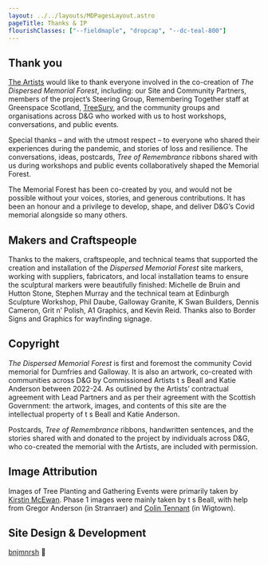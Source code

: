 ```yaml
---
layout: ../../layouts/MDPagesLayout.astro
pageTitle: Thanks & IP
flourishClasses: ["--fieldmaple", "dropcap", "--dc-teal-800"]
---
```


## Thank you

[The Artists](../../about/the-artists) would like to thank everyone involved in the co-creation of _The Dispersed Memorial Forest_, including: our Site and Community Partners, members of the project’s Steering Group, Remembering Together staff at Greenspace Scotland, [TreeSurv](https://www.treesurv.co.uk/), and the community groups and organisations across D&G who worked with us to host workshops, conversations, and public events.

Special thanks – and with the utmost respect – to everyone who shared their experiences during the pandemic, and stories of loss and resilience. The conversations, ideas, postcards, _Tree of Remembrance_ ribbons shared with us during workshops and public events collaboratively shaped the Memorial Forest.

The Memorial Forest has been co-created by you, and would not be possible without your voices, stories, and generous contributions. It has been an honour and a privilege to develop, shape, and deliver D&G’s Covid memorial alongside so many others.

## Makers and Craftspeople

Thanks to the makers, craftspeople, and technical teams that supported the creation and installation of the _Dispersed Memorial Forest_ site markers, working with suppliers, fabricators, and local installation teams to ensure the sculptural markers were beautifully finished: Michelle de Bruin and Hutton Stone, Stephen Murray and the technical team at Edinburgh Sculpture Workshop, Phil Daube, Galloway Granite, K Swan Builders, Dennis Cameron, Grit n’ Polish, A1 Graphics, and Kevin Reid. Thanks also to Border Signs and Graphics for wayfinding signage.

## Copyright

_The Dispersed Memorial Forest_ is first and foremost the community Covid memorial for Dumfries and Galloway. It is also an artwork, co-created with communities across D&G by Commissioned Artists t s Beall and Katie Anderson between 2022-24. As outlined by the Artists’ contractual agreement with Lead Partners and as per their agreement with the Scottish Government: the artwork, images, and contents of this site are the intellectual property of t s Beall and Katie Anderson.

Postcards, _Tree of Remembrance_ ribbons, handwritten sentences, and the stories shared with and donated to the project by individuals across D&G, who co-created the memorial with the Artists, are included with permission.

## Image Attribution

Images of Tree Planting and Gathering Events were primarily taken by [Kirstin McEwan](https://www.kirstinmcewan.co/). Phase 1 images were mainly taken by t s Beall, with help from Gregor Anderson (in Stranraer) and [Colin Tennant](https://wearectproductions.com/) (in Wigtown).

## Site Design & Development

[bnjmnrsh](https://linktr.ee/bnjmnrsh) 🚀
